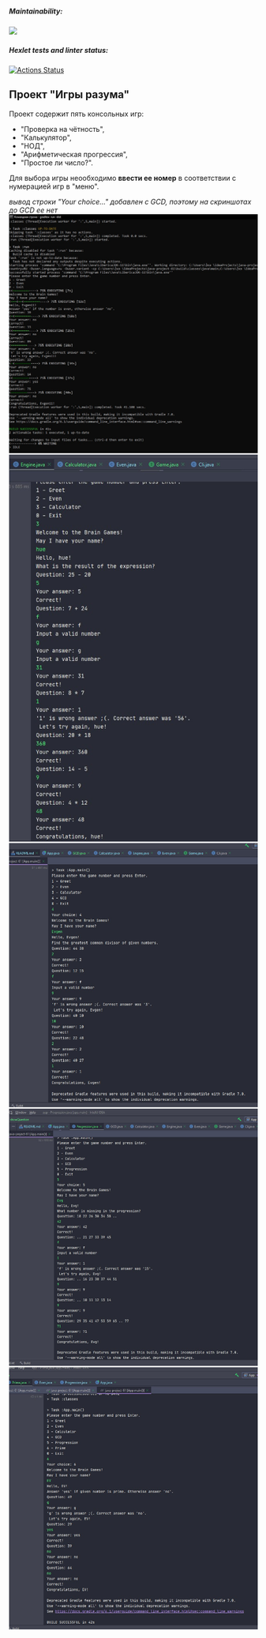 ##### Maintainability:
<a href="https://codeclimate.com/github/Evgenii-Smetanin/java-project-61/maintainability"><img src="https://api.codeclimate.com/v1/badges/11860e1f6a28b08c6728/maintainability" /></a>
##### Hexlet tests and linter status:
[![Actions Status](https://github.com/Evgenii-Smetanin/java-project-61/actions/workflows/hexlet-check.yml/badge.svg)](https://github.com/Evgenii-Smetanin/java-project-61/actions)

## Проект "Игры разума"
Проект содержит пять консольных игр:
- "Проверка на чётность", 
- "Калькулятор",
- "НОД",
- "Арифметическая прогрессия",
- "Простое ли число?".

Для выбора игры неообходимо **ввести ее номер** в соответствии с нумерацией игр в "меню".

*вывод строки "Your choice..." добавлен c GCD, поэтому на скриншотах до GCD ее нет*
![Cкриншот Even](app/src/main/resources/Screenshot.jpg)
![Cкриншот Calculator](app/src/main/resources/Screenshot_2.jpg)
![Cкриншот GCD](app/src/main/resources/Screenshot_3.jpg)
![Cкриншот Progression](app/src/main/resources/Screenshot_4.jpg)
![Cкриншот Prime](app/src/main/resources/Screenshot_5.jpg)
